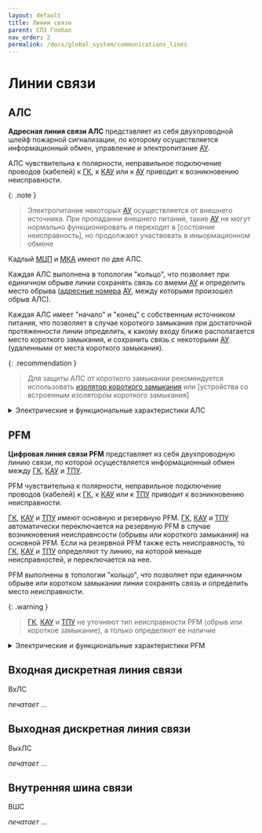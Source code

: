 ```yaml
---
layout: default
title: Линии связи
parent: СПЗ Глобал
nav_order: 2
permalink: /docs/global_system/communications_lines
---
```


# Линии связи

## АЛС
**Адресная линия связи АЛС** представляет из себя двухпроводной шлейф пожарной сигнализации, по которому осуществляется информационный обмен, управление и электропитание [АУ].

АЛС чувствительна к полярности, неправильное подключение проводов (кабелей) к [ГК], к [КАУ] или к [АУ] приводит к возникновению неисправности. 

{: .note }
> Электропитание некоторых [АУ] осуществляется от внешнего источника. При пропаданни внешнего питания, такие [АУ] не могут нормально функционировать и переходят в [состояние неисправность], но продолжают участвовать в иныормационном обмене

Кадлый [МЦП] и [МКА] имеют по две АЛС.

Каждая АЛС выполнена в топологии "кольцо", что позволяет при единичном обрыве линии сохранять связь со вмеми [АУ] и определить место обрыва ([адресные номера] [АУ], между которыми произошел обрыв АЛС).

Каждая АЛС имеет "начало" и "конец" с собственным источником питания, что позволяет в случае короткого замыкания при достаточной протяженности линии определить, к какому входу ближе располагается место короткого замыкания, и сохранить связь с некоторыми [АУ] (удаленными от места короткого замыкания).

{: .recommendation }
> Для защиты АЛС от короткого замыкании рекомендуется использовать [изолятор короткого замыкания] или [устройства со встроенным изолятором короткого замыкания]

<details markdown="block">
  <summary>
  Электрические и функциональные характеристики АЛС
  </summary>

<table> 
  <thead> 
    <tr> 
      <th style="text-align: center">Характеристика</th>
      <th style="text-align: center">Значение</th>
    </tr>
  </thead> 
  <tbody>
    <tr>
      <td style="text-align: left">Максимальное количество подключаемых <a href="/gk_manual/docs/address_devices#адресные-устройства">АУ</a> к одной АЛС</td>
      <td style="text-align: center">250</td>
    </tr>
    <tr>
      <td style="text-align: left">Выходное напряжение на клеммах АЛС, В</td>
      <td style="text-align: center">23±3,6</td>
    </tr>
    <tr>
      <td style="text-align: left">Максимальная длина сегмента АЛС, м</td>
      <td style="text-align: center">400</td>
    </tr>
    <tr>
      <td style="text-align: left">Максимальная суммарная длина АЛС, м</td>
      <td style="text-align: center">100000</td>
    </tr>
    <tr>
      <td style="text-align: left">Максимальное сопротивление кабеля сегмента АЛС, Ом</td>
      <td style="text-align: center">50</td>
    </tr>
    <tr>
      <td style="text-align: left">Минимальное сопротивление изоляции кабеля АЛС, Ом</td>
      <td style="text-align: center">50000</td>
    </tr>
    <tr>
      <td style="text-align: left">Максимальная удельная емкость кабеля АЛС, пФ/м</td>
      <td style="text-align: center">80</td>
    </tr>
  </tbody>
</table>

{: .note }
> Сегментом АЛС считается участок кабеля [ГК] — [АУ], [КАУ] — [АУ] и [АУ] — [АУ]

</details>

## PFM
**Цифровая линия связи PFM** представляет из себя двухпроводную линию связи, по которой осуществляется информационный обмен между [ГК], [КАУ] и [ТПУ].

PFM чувствительна к полярности, неправильное подключение проводов (кабелей) к [ГК], к [КАУ] или к [ТПУ] приводит к возникновению неисправности.

[ГК], [КАУ] и [ТПУ] имеют основную и резервную PFM. [ГК], [КАУ] и [ТПУ] автоматически переключается на резервную PFM в случае возникновения неисправнсости (обрывы или короткого замыкания) на основной PFM. Если на резервной PFM также есть неисправность, то [ГК], [КАУ] и [ТПУ] определяют ту линию, на которой меньше неисправностей, и переключается на нее.

PFM выполнены в топологии "кольцо", что позволяет при единичном обрыве или коротком замыкании линии сохранять связь и определить место неисправности.

{: .warning }
> [ГК], [КАУ] и [ТПУ] не уточняют тип неисправности PFM (обрыв или короткое замыкание), а только определяют ее наличие

<details markdown="block">
  <summary>
  Электрические и функциональные характеристики PFM
  </summary>

<table> 
  <thead> 
    <tr> 
      <th style="text-align: center">Характеристика</th>
      <th style="text-align: center">Значение</th>
    </tr>
  </thead> 
  <tbody>
    <tr>
      <td style="text-align: left">Максимальное количество подключенных [ГК], [КАУ] и [ТПУ] по олной PFM</td>
      <td style="text-align: center">65</td>
    </tr>
    <tr>
      <td style="text-align: left">Максимальная длина сегмента PFM, м</td>
      <td style="text-align: center">1000</td>
    </tr>
    <tr>
      <td style="text-align: left">Максимальная суммарная длина PFM, м</td>
      <td style="text-align: center">65000</td>
    </tr>
    <tr>
      <td style="text-align: left">Минимальное сопротивление изоляции кабеля PFM, Ом</td>
      <td style="text-align: center">50000</td>
    </tr>
    <tr>
      <td style="text-align: left">Максимальная удельная емкость кабеля PFM, пФ/м</td>
      <td style="text-align: center">80</td>
    </tr>    
  </tbody>
</table>

{: .note }
> Сегментом PFM считается участок кабеля между [ГК], [КАУ] или [ТПУ]

</details>

## Входная дискретная линия связи
ВхЛС

_печатает_ ...

## Выходная дискретная линия связи
ВыхЛС

_печатает_ ...

## Внутренняя шина связи
ВШС

_печатает_ ...

[ГК]: /gk_manual/docs/gk#гк
[КАУ]: /gk_manual/docs/kau#кау
[ТПУ]: /gk_manual/docs/tpu#тпу
[АУ]: /gk_manual/docs/address_devices#адресные-устройства
[МЦП]: /gk_manual/docs/composite_modules#модуль-центрального-процессора
[МКА]: /gk_manual/docs/composite_modules#модуль-кольцевых-адресных-линий-связи
[адресные номера]: /gk_manual/docs/global_system/address_number#адресный-номер-ау
[изолятор короткого замыкания]: /gk_manual/docs/address_devices/s_c_isolated_devices#изолятор-короткого-замыкания-ми-r2
[>устройства со встроенным изолятором короткого замыкания]: /gk_manual/docs/address_devices/s_c_isolated_devices#устройства-с-изолятором-короткого-замыкания
